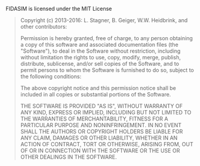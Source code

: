 FIDASIM is licensed under the MIT License

>Copyright (c) 2013-2016: L. Stagner, B. Geiger, W.W. Heidbrink, and other contributors:
>
>Permission is hereby granted, free of charge, to any person obtaining a copy of this software and
>associated documentation files (the "Software"), to deal in the Software without restriction,
>including without limitation the rights to use, copy, modify, merge, publish, distribute,
>sublicense, and/or sell copies of the Software, and to permit persons to whom the Software is
>furnished to do so, subject to the following conditions:
>
>The above copyright notice and this permission notice shall be included in all copies or substantial
>portions of the Software.
>
>THE SOFTWARE IS PROVIDED "AS IS", WITHOUT WARRANTY OF ANY KIND, EXPRESS OR IMPLIED, INCLUDING BUT
>NOT LIMITED TO THE WARRANTIES OF MERCHANTABILITY, FITNESS FOR A PARTICULAR PURPOSE AND
>NONINFRINGEMENT. IN NO EVENT SHALL THE AUTHORS OR COPYRIGHT HOLDERS BE LIABLE FOR ANY CLAIM, DAMAGES
>OR OTHER LIABILITY, WHETHER IN AN ACTION OF CONTRACT, TORT OR OTHERWISE, ARISING FROM, OUT OF OR IN
>CONNECTION WITH THE SOFTWARE OR THE USE OR OTHER DEALINGS IN THE SOFTWARE.
